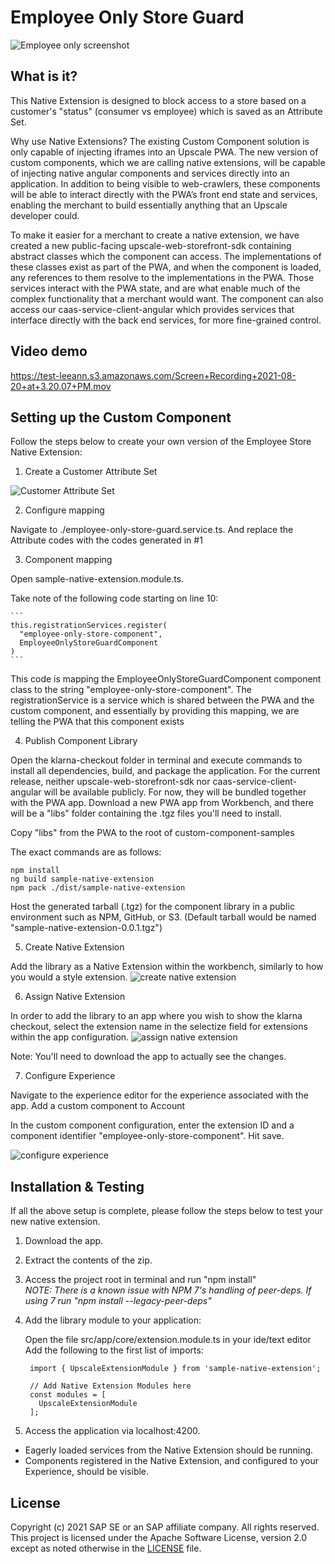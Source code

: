 # Employee Only Store Guard

![Employee only screenshot](../../../../../documentation/images/employee-store-blocker.png) 

## What is it?
This Native Extension is designed to block access to a store based on a customer's "status" (consumer vs employee) which is saved as an Attribute Set.

Why use Native Extensions? The existing Custom Component solution is only capable of injecting iframes into an Upscale PWA. The new version of custom components, which we are calling native extensions, will be capable of injecting native angular components and services directly into an application. In addition to being visible to web-crawlers, these components will be able to interact directly with the PWA’s front end state and services, enabling the merchant to build essentially anything that an Upscale developer could.

To make it easier for a merchant to create a native extension, we have created a new public-facing upscale-web-storefront-sdk containing abstract classes which the component can access. The implementations of these classes exist as part of the PWA, and when the component is loaded, any references to them resolve to the implementations in the PWA. Those services interact with the PWA state, and are what enable much of the complex functionality that a merchant would want. The component can also access our caas-service-client-angular which provides services that interface directly with the back end services, for more fine-grained control.

## Video demo

https://test-leeann.s3.amazonaws.com/Screen+Recording+2021-08-20+at+3.20.07+PM.mov

## Setting up the Custom Component
Follow the steps below to create your own version of the Employee Store Native Extension:

1. Create a Customer Attribute Set

![Customer Attribute Set](../../../../../documentation/images/customer-attribute-set.png) 

2. Configure mapping

Navigate to ./employee-only-store-guard.service.ts. And replace the Attribute codes with the codes generated in #1

3. Component mapping

Open sample-native-extension.module.ts.

Take note of the following code starting on line 10:

    ```
    this.registrationServices.register(
      "employee-only-store-component",
      EmployeeOnlyStoreGuardComponent
    )
    ```
    
This code is mapping the EmployeeOnlyStoreGuardComponent component class to the string "employee-only-store-component". The registrationService is a service which is shared between the PWA and the custom component, and essentially by providing this mapping, we are telling the PWA that this component exists

4. Publish Component Library

Open the klarna-checkout folder in terminal and execute commands to install all dependencies, build, and package the application. For the current release, neither upscale-web-storefront-sdk nor caas-service-client-angular will be available publicly. For now, they will be bundled together with the PWA app. Download a new PWA app from Workbench, and there will be a "libs" folder containing the .tgz files you'll need to install. 

Copy "libs" from the PWA to the root of custom-component-samples

The exact commands are as follows:

    npm install
    ng build sample-native-extension
    npm pack ./dist/sample-native-extension 
    
   
Host the generated tarball (.tgz) for the component library in a public environment such as NPM, GitHub, or S3. (Default tarball would be named "sample-native-extension-0.0.1.tgz")

5. Create Native Extension

Add the library as a Native Extension within the workbench, similarly to how you would a style extension.
![create native extension](../../../../../documentation/images/Create_Native_Extension.png) 

6. Assign Native Extension

In order to add the library to an app where you wish to show the klarna checkout, select the extension name in the selectize field for extensions within the app configuration.
![assign native extension](../../../../../documentation/images/Assign_native_extension.png) 

Note: You'll need to download the app to actually see the changes.

7. Configure Experience

Navigate to the experience editor for the experience associated with the app. Add a custom component to Account

In the custom component configuration, enter the extension ID and a component identifier "employee-only-store-component". Hit save. 

![configure experience](../../../../../documentation/images/configure_experience.png) 


## Installation & Testing
If all the above setup is complete, please follow the steps below to test your new native extension.

1. Download the app.

2. Extract the contents of the zip.

3. Access the project root in terminal and run "npm install"  
  *NOTE: There is a known issue with NPM 7's handling of peer-deps. If using 7 run "npm install --legacy-peer-deps"* 

4. Add the library module to your application:

    Open the file src/app/core/extension.module.ts in your ide/text editor
    Add the following to the first list of imports:
    
   ``` 
    import { UpscaleExtensionModule } from 'sample-native-extension';

    // Add Native Extension Modules here
    const modules = [
      UpscaleExtensionModule
    ];
    ```

5. Access the application via localhost:4200. 
  - Eagerly loaded services from the Native Extension should be running. 
  - Components registered in the Native Extension, and configured to your Experience, should be visible.


## License
Copyright (c) 2021 SAP SE or an SAP affiliate company. All rights reserved. This project is licensed under the Apache Software License, version 2.0 except as noted otherwise in the [LICENSE](LICENSES/Apache-2.0.txt) file.
